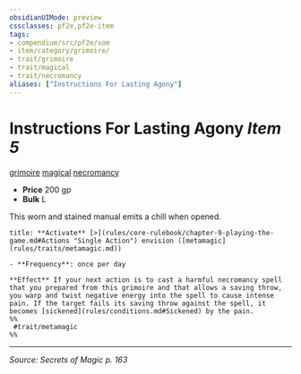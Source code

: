 ```yaml
---
obsidianUIMode: preview
cssclasses: pf2e,pf2e-item
tags:
- compendium/src/pf2e/som
- item/category/grimoire/
- trait/grimoire
- trait/magical
- trait/necromancy
aliases: ["Instructions For Lasting Agony"]
---
```

# Instructions For Lasting Agony *Item 5*  
[grimoire](rules/traits/grimoire-som.md "Grimoire Item Trait")  [magical](rules/traits/magical.md "Magical Item Trait")  [necromancy](rules/traits/necromancy.md "Necromancy School Trait")  

- **Price** 200 gp
- **Bulk** L

This worn and stained manual emits a chill when opened.

```ad-embed-ability
title: **Activate** [>](rules/core-rulebook/chapter-9-playing-the-game.md#Actions "Single Action") envision ([metamagic](rules/traits/metamagic.md))

- **Frequency**: once per day

**Effect** If your next action is to cast a harmful necromancy spell that you prepared from this grimoire and that allows a saving throw, you warp and twist negative energy into the spell to cause intense pain. If the target fails its saving throw against the spell, it becomes [sickened](rules/conditions.md#Sickened) by the pain.  
%%
 #trait/metamagic 
%%
```


---
*Source: Secrets of Magic p. 163*